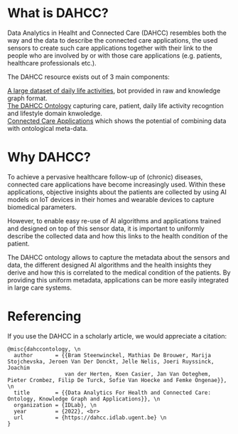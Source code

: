 

# What is DAHCC?
Data Analytics in Healht and Connected Care (DAHCC) resembles both the way and the data to describe the connected care applications, the used sensors to create such care applications together with their link to the people who are involved by or with those care applications (e.g. patients, healthcare professionals etc.).

The DAHCC resource exists out of 3 main components:

[A large dataset of daily life activities](https://dahcc.idlab.ugent.be/dataset.html), bot provided in raw and knowledge graph format.<br>
[The DAHCC Ontology](https://dahcc.idlab.ugent.be/Ontology/ActivityRecognition/) capturing care, patient, daily life activity recogntion and lifestyle domain knwoledge.<br>
[Connected Care Applications](https://dahcc.idlab.ugent.be/Applications.html) which shows the potential of combining data with ontological meta-data.<br>

# Why DAHCC?

To achieve a pervasive healthcare follow-up of (chronic) diseases, connected care applications have become increasingly used. Within these applications, objective insights about the patients are collected by using AI models on IoT devices in their homes and wearable devices to capture biomedical parameters. 

However, to enable easy re-use of AI algorithms and applications trained and designed on top of this sensor data, it is important to uniformly describe the collected data and how this links to the health condition of the patient. 

The DAHCC ontology allows to capture the metadata about the sensors and data, the different designed AI algorithms and the health insights they derive and how this is correlated to the medical condition of the patients. By providing this uniform metadata, applications can be more easily integrated in large care systems.


# Referencing
If you use the DAHCC in a scholarly article, we would appreciate a citation:

```
@misc{dahccontology, \n
  author       = {{Bram Steenwinckel, Mathias De Brouwer, Marija Stojchevska, Jeroen Van Der Donckt, Jelle Nelis, Joeri Ruyssinck, Joachim 
                  van der Herten, Koen Casier, Jan Van Ooteghem, Pieter Crombez, Filip De Turck, Sofie Van Hoecke and Femke Ongenae}}, \n
  title        = {{Data Analytics For Health and Connected Care: Ontology, Knowledge Graph and Applications}}, \n
  organization = {IDLab}, \n
  year         = {2022}, <br>
  url          = {https://dahcc.idlab.ugent.be} \n
}
```
